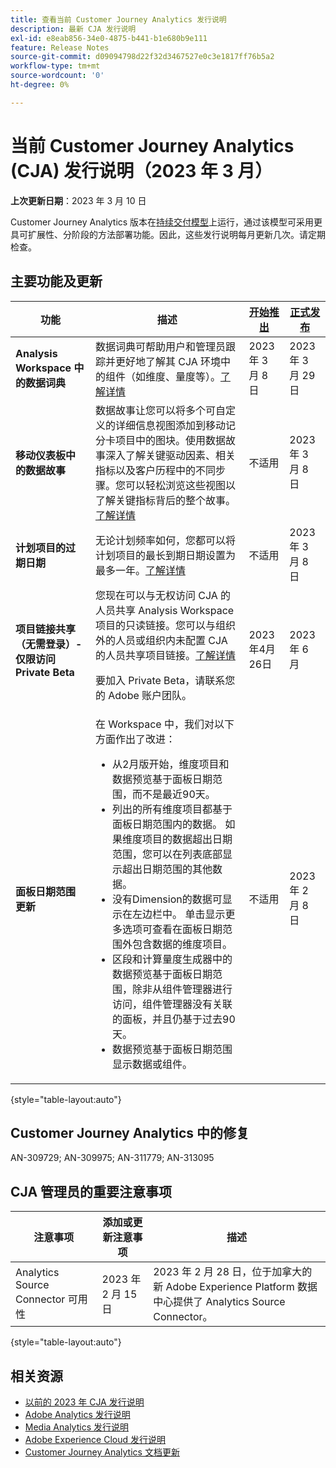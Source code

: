 ```yaml
---
title: 查看当前 Customer Journey Analytics 发行说明
description: 最新 CJA 发行说明
exl-id: e8eab856-34e0-4875-b441-b1e680b9e111
feature: Release Notes
source-git-commit: d09094798d22f32d3467527e0c3e1817ff76b5a2
workflow-type: tm+mt
source-wordcount: '0'
ht-degree: 0%

---
```


# 当前 Customer Journey Analytics (CJA) 发行说明（2023 年 3 月）

**上次更新日期**：2023 年 3 月 10 日

Customer Journey Analytics 版本在[持续交付模型](releases.md)上运行，通过该模型可采用更具可扩展性、分阶段的方法部署功能。因此，这些发行说明每月更新几次。请定期检查。

## 主要功能及更新

| 功能 | 描述 | [开始推出](/help/release-notes/releases.md) | [正式发布](/help/release-notes/releases.md) |
| ----------- | ---------- | ----- | --- |
| **Analysis Workspace 中的数据词典** | 数据词典可帮助用户和管理员跟踪并更好地了解其 CJA 环境中的组件（如维度、量度等）。[了解详情](/help/components/data-dictionary/data-dictionary-overview.md) | 2023 年 3 月 8 日 | 2023 年 3 月 29 日 |
| **移动仪表板中的数据故事** | 数据故事让您可以将多个可自定义的详细信息视图添加到移动记分卡项目中的图块。使用数据故事深入了解关键驱动因素、相关指标以及客户历程中的不同步骤。您可以轻松浏览这些视图以了解关键指标背后的整个故事。[了解详情](/help/mobile-app/create-scorecard.md#create-data-story) | 不适用 | 2023 年 3 月 8 日 |
| **计划项目的过期日期** | 无论计划频率如何，您都可以将计划项目的最长到期日期设置为最多一年。[了解详情](/help/analysis-workspace/curate-share/t-schedule-report.md) | 不适用 | 2023 年 3 月 8 日 |
| **项目链接共享（无需登录）- 仅限访问 Private Beta** | 您现在可以与无权访问 CJA 的人员共享 Analysis Workspace 项目的只读链接。您可以与组织外的人员或组织内未配置 CJA 的人员共享项目链接。[了解详情](/help/analysis-workspace/curate-share/share-projects.md)<p>要加入 Private Beta，请联系您的 Adobe 账户团队。 | 2023年4月26日 | 2023 年 6 月 |
| **面板日期范围更新** | 在 Workspace 中，我们对以下方面作出了改进：<ul><li>从2月版开始，维度项目和数据预览基于面板日期范围，而不是最近90天。 </li><li>列出的所有维度项目都基于面板日期范围内的数据。 如果维度项目的数据超出日期范围，您可以在列表底部显示超出日期范围的其他数据。</li><li>没有Dimension的数据可显示在左边栏中。 单击显示更多选项可查看在面板日期范围外包含数据的维度项目。</li><li>区段和计算量度生成器中的数据预览基于面板日期范围，除非从组件管理器进行访问，组件管理器没有关联的面板，并且仍基于过去90天。</li><li>数据预览基于面板日期范围显示数据或组件。</li></ul> | 不适用 | 2023 年 2 月 8 日 |

{style="table-layout:auto"}

## Customer Journey Analytics 中的修复

AN-309729; AN-309975; AN-311779; AN-313095

## CJA 管理员的重要注意事项

| 注意事项 | 添加或更新注意事项 | 描述 |
| --- | --- | --- |
| Analytics Source Connector 可用性 | 2023 年 2 月 15 日 | 2023 年 2 月 28 日，位于加拿大的新 Adobe Experience Platform 数据中心提供了 Analytics Source Connector。 |

{style="table-layout:auto"}

## 相关资源

* [以前的 2023 年 CJA 发行说明](/help/release-notes/2023.md)
* [Adobe Analytics 发行说明](https://experienceleague.adobe.com/docs/analytics/release-notes/latest.html?lang=zh-Hans)
* [Media Analytics 发行说明](https://experienceleague.adobe.com/docs/media-analytics/using/additional-resources/release-notes.html?lang=zh-Hans)
* [Adobe Experience Cloud 发行说明](https://experienceleague.adobe.com/docs/release-notes/experience-cloud/current.html?lang=zh-Hans)
* [Customer Journey Analytics 文档更新](/help/release-notes/doc-changes.md)
